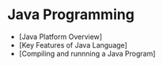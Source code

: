 # Java Programming
- [Java Platform Overview] <img src="https://easyengineering.net/wp-content/uploads/2017/08/Read-Icon.jpg" width="10px" height="10px" />
- [Key Features of Java Language]
- [Compiling and runnning a Java Program]
